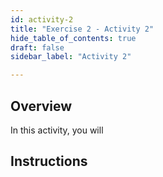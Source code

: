 ```yaml
---
id: activity-2
title: "Exercise 2 - Activity 2"
hide_table_of_contents: true
draft: false
sidebar_label: "Activity 2"

---
```


## Overview
In this activity, you will 


## Instructions
